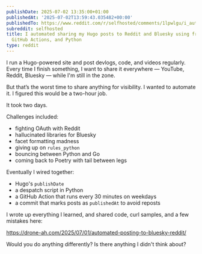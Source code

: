 ```yaml
---
publishDate: 2025-07-02 13:35:00+01:00
publishedAt: '2025-07-02T13:59:43.035482+00:00'
publishedTo: https://www.reddit.com/r/selfhosted/comments/1lpwlgu/i_automated_sharing_my_hugo_posts_to_reddit_and/
subreddit: selfhosted
title: I automated sharing my Hugo posts to Reddit and Bluesky using frontmatter,
  GitHub Actions, and Python
type: reddit
---
```


I run a Hugo-powered site and post devlogs, code, and videos regularly. Every
time I finish something, I want to share it everywhere — YouTube, Reddit,
Bluesky — while I'm still in the zone.

But that’s the worst time to share anything for visibility. I wanted to automate
it. I figured this would be a two-hour job.

It took two days.

Challenges included:

- fighting OAuth with Reddit
- hallucinated libraries for Bluesky
- facet formatting madness
- giving up on `rules_python`
- bouncing between Python and Go
- coming back to Poetry with tail between legs

Eventually I wired together:

- Hugo's `publishDate`
- a despatch script in Python
- a GitHub Action that runs every 30 minutes on weekdays
- a commit that marks posts as `publishedAt` to avoid reposts

I wrote up everything I learned, and shared code, curl samples, and a few
mistakes here:

https://drone-ah.com/2025/07/01/automated-posting-to-bluesky-reddit/

Would you do anything differently? Is there anything I didn't think about?